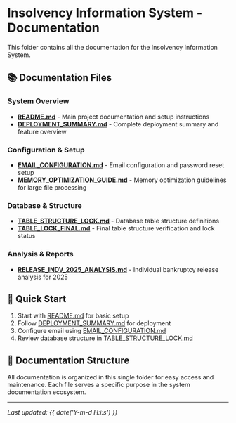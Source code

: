 # Insolvency Information System - Documentation

This folder contains all the documentation for the Insolvency Information System.

## 📚 Documentation Files

### System Overview
- **[README.md](./README.md)** - Main project documentation and setup instructions
- **[DEPLOYMENT_SUMMARY.md](./DEPLOYMENT_SUMMARY.md)** - Complete deployment summary and feature overview

### Configuration & Setup
- **[EMAIL_CONFIGURATION.md](./EMAIL_CONFIGURATION.md)** - Email configuration and password reset setup
- **[MEMORY_OPTIMIZATION_GUIDE.md](./MEMORY_OPTIMIZATION_GUIDE.md)** - Memory optimization guidelines for large file processing

### Database & Structure
- **[TABLE_STRUCTURE_LOCK.md](./TABLE_STRUCTURE_LOCK.md)** - Database table structure definitions
- **[TABLE_LOCK_FINAL.md](./TABLE_LOCK_FINAL.md)** - Final table structure verification and lock status

### Analysis & Reports
- **[RELEASE_INDV_2025_ANALYSIS.md](./RELEASE_INDV_2025_ANALYSIS.md)** - Individual bankruptcy release analysis for 2025

## 🚀 Quick Start

1. Start with [README.md](./README.md) for basic setup
2. Follow [DEPLOYMENT_SUMMARY.md](./DEPLOYMENT_SUMMARY.md) for deployment
3. Configure email using [EMAIL_CONFIGURATION.md](./EMAIL_CONFIGURATION.md)
4. Review database structure in [TABLE_STRUCTURE_LOCK.md](./TABLE_STRUCTURE_LOCK.md)

## 📝 Documentation Structure

All documentation is organized in this single folder for easy access and maintenance. Each file serves a specific purpose in the system documentation ecosystem.

---
*Last updated: {{ date('Y-m-d H:i:s') }}*